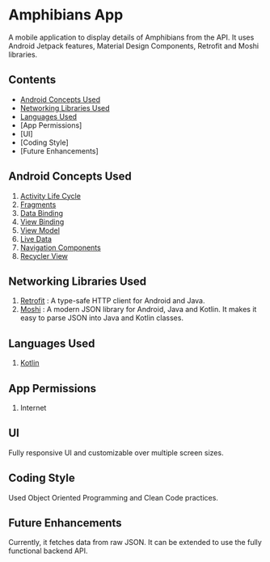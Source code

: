 Amphibians App
==============================

A mobile application to display details of Amphibians from the API. It uses Android Jetpack features, Material Design Components, Retrofit and Moshi libraries.

Contents
---------

* [Android Concepts Used](https://github.com/rahulmangla28/Amphibians_App/edit/master/README.md#android-concepts-used)
* [Networking Libraries Used](https://github.com/rahulmangla28/Amphibians_App/edit/master/README.md#networking-libraries-used)
* [Languages Used](https://github.com/rahulmangla28/Amphibians_App/edit/master/README.md#languages-used)
* [App Permissions]
* [UI]
* [Coding Style]
* [Future Enhancements]

Android Concepts Used
----------------------

1. [Activity Life Cycle](https://developer.android.com/guide/components/activities/activity-lifecycle)
2. [Fragments](https://developer.android.com/guide/fragments?gclid=EAIaIQobChMIsK261LHG-QIVgJRmAh0dMwBsEAAYASAAEgIaD_D_BwE&gclsrc=aw.ds) 
3. [Data Binding](https://developer.android.com/topic/libraries/data-binding)
4. [View Binding](https://developer.android.com/topic/libraries/view-binding)
5. [View Model](https://developer.android.com/topic/libraries/architecture/viewmodel) 
6. [Live Data](https://developer.android.com/topic/libraries/architecture/livedata)
7. [Navigation Components](https://developer.android.com/guide/navigation)
8. [Recycler View](https://developer.android.com/guide/topics/ui/layout/recyclerview?gclid=EAIaIQobChMI5KH0g7PG-QIV6pJmAh0fwgsGEAAYASAAEgIHD_D_BwE&gclsrc=aw.ds)

Networking Libraries Used
--------------------------

1. [Retrofit](https://developer.android.com/guide/topics/ui/layout/recyclerview?gclid=EAIaIQobChMI5KH0g7PG-QIV6pJmAh0fwgsGEAAYASAAEgIHD_D_BwE&gclsrc=aw.ds) : A type-safe HTTP client for Android and Java.
2. [Moshi](https://github.com/square/moshi) : A modern JSON library for Android, Java and Kotlin. It makes it easy to parse JSON into Java and Kotlin classes.

Languages Used
---------------

1. [Kotlin](https://kotlinlang.org/docs/home.html)

App Permissions 
----------------

1. Internet

UI
---

Fully responsive UI and customizable over multiple screen sizes.

Coding Style
-------------

Used Object Oriented Programming and Clean Code practices.

Future Enhancements
--------------------

Currently, it fetches data from raw JSON. It can be extended to use the fully functional backend API. 





